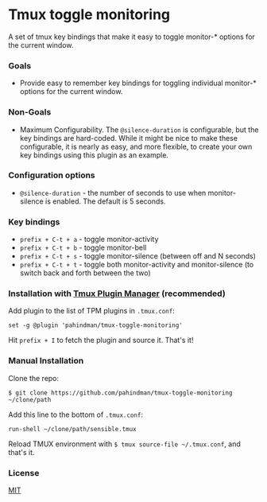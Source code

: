 # Tmux toggle monitoring

A set of tmux key bindings that make it easy to toggle monitor-* options for the current
window.

### Goals

- Provide easy to remember key bindings for toggling individual monitor-* options for the
  current window.

### Non-Goals

- Maximum Configurability.  The `@silence-duration` is configurable, but the key bindings are
  hard-coded.  While it might be nice to make these configurable, it is nearly as easy,
  and more flexible, to create your own key bindings using this plugin as an example.

### Configuration options

- `@silence-duration` - the number of seconds to use when monitor-silence is enabled. The
  default is 5 seconds.

### Key bindings

- `prefix + C-t + a` - toggle monitor-activity
- `prefix + C-t + b` - toggle monitor-bell
- `prefix + C-t + s` - toggle monitor-silence (between off and N seconds)
- `prefix + C-t + t` - toggle both monitor-activity and monitor-silence (to switch back and forth between the two)

### Installation with [Tmux Plugin Manager](https://github.com/tmux-plugins/tpm) (recommended)

Add plugin to the list of TPM plugins in `.tmux.conf`:

```tmux
set -g @plugin 'pahindman/tmux-toggle-monitoring'
```

Hit `prefix + I` to fetch the plugin and source it. That's it!

### Manual Installation

Clone the repo:

    $ git clone https://github.com/pahindman/tmux-toggle-monitoring ~/clone/path

Add this line to the bottom of `.tmux.conf`:

```tmux
run-shell ~/clone/path/sensible.tmux
```

Reload TMUX environment with `$ tmux source-file ~/.tmux.conf`, and that's it.

### License

[MIT](LICENSE.md)
